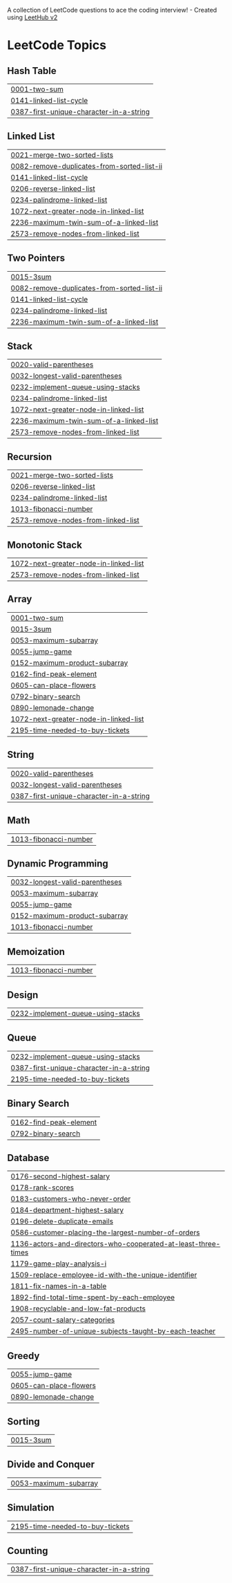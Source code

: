 A collection of LeetCode questions to ace the coding interview! - Created using [LeetHub v2](https://github.com/arunbhardwaj/LeetHub-2.0)
<!---LeetCode Topics Start-->
# LeetCode Topics
## Hash Table
|  |
| ------- |
| [0001-two-sum](https://github.com/adesh17/leetcode/tree/master/0001-two-sum) |
| [0141-linked-list-cycle](https://github.com/adesh17/leetcode/tree/master/0141-linked-list-cycle) |
| [0387-first-unique-character-in-a-string](https://github.com/adesh17/leetcode/tree/master/0387-first-unique-character-in-a-string) |
## Linked List
|  |
| ------- |
| [0021-merge-two-sorted-lists](https://github.com/adesh17/leetcode/tree/master/0021-merge-two-sorted-lists) |
| [0082-remove-duplicates-from-sorted-list-ii](https://github.com/adesh17/leetcode/tree/master/0082-remove-duplicates-from-sorted-list-ii) |
| [0141-linked-list-cycle](https://github.com/adesh17/leetcode/tree/master/0141-linked-list-cycle) |
| [0206-reverse-linked-list](https://github.com/adesh17/leetcode/tree/master/0206-reverse-linked-list) |
| [0234-palindrome-linked-list](https://github.com/adesh17/leetcode/tree/master/0234-palindrome-linked-list) |
| [1072-next-greater-node-in-linked-list](https://github.com/adesh17/leetcode/tree/master/1072-next-greater-node-in-linked-list) |
| [2236-maximum-twin-sum-of-a-linked-list](https://github.com/adesh17/leetcode/tree/master/2236-maximum-twin-sum-of-a-linked-list) |
| [2573-remove-nodes-from-linked-list](https://github.com/adesh17/leetcode/tree/master/2573-remove-nodes-from-linked-list) |
## Two Pointers
|  |
| ------- |
| [0015-3sum](https://github.com/adesh17/leetcode/tree/master/0015-3sum) |
| [0082-remove-duplicates-from-sorted-list-ii](https://github.com/adesh17/leetcode/tree/master/0082-remove-duplicates-from-sorted-list-ii) |
| [0141-linked-list-cycle](https://github.com/adesh17/leetcode/tree/master/0141-linked-list-cycle) |
| [0234-palindrome-linked-list](https://github.com/adesh17/leetcode/tree/master/0234-palindrome-linked-list) |
| [2236-maximum-twin-sum-of-a-linked-list](https://github.com/adesh17/leetcode/tree/master/2236-maximum-twin-sum-of-a-linked-list) |
## Stack
|  |
| ------- |
| [0020-valid-parentheses](https://github.com/adesh17/leetcode/tree/master/0020-valid-parentheses) |
| [0032-longest-valid-parentheses](https://github.com/adesh17/leetcode/tree/master/0032-longest-valid-parentheses) |
| [0232-implement-queue-using-stacks](https://github.com/adesh17/leetcode/tree/master/0232-implement-queue-using-stacks) |
| [0234-palindrome-linked-list](https://github.com/adesh17/leetcode/tree/master/0234-palindrome-linked-list) |
| [1072-next-greater-node-in-linked-list](https://github.com/adesh17/leetcode/tree/master/1072-next-greater-node-in-linked-list) |
| [2236-maximum-twin-sum-of-a-linked-list](https://github.com/adesh17/leetcode/tree/master/2236-maximum-twin-sum-of-a-linked-list) |
| [2573-remove-nodes-from-linked-list](https://github.com/adesh17/leetcode/tree/master/2573-remove-nodes-from-linked-list) |
## Recursion
|  |
| ------- |
| [0021-merge-two-sorted-lists](https://github.com/adesh17/leetcode/tree/master/0021-merge-two-sorted-lists) |
| [0206-reverse-linked-list](https://github.com/adesh17/leetcode/tree/master/0206-reverse-linked-list) |
| [0234-palindrome-linked-list](https://github.com/adesh17/leetcode/tree/master/0234-palindrome-linked-list) |
| [1013-fibonacci-number](https://github.com/adesh17/leetcode/tree/master/1013-fibonacci-number) |
| [2573-remove-nodes-from-linked-list](https://github.com/adesh17/leetcode/tree/master/2573-remove-nodes-from-linked-list) |
## Monotonic Stack
|  |
| ------- |
| [1072-next-greater-node-in-linked-list](https://github.com/adesh17/leetcode/tree/master/1072-next-greater-node-in-linked-list) |
| [2573-remove-nodes-from-linked-list](https://github.com/adesh17/leetcode/tree/master/2573-remove-nodes-from-linked-list) |
## Array
|  |
| ------- |
| [0001-two-sum](https://github.com/adesh17/leetcode/tree/master/0001-two-sum) |
| [0015-3sum](https://github.com/adesh17/leetcode/tree/master/0015-3sum) |
| [0053-maximum-subarray](https://github.com/adesh17/leetcode/tree/master/0053-maximum-subarray) |
| [0055-jump-game](https://github.com/adesh17/leetcode/tree/master/0055-jump-game) |
| [0152-maximum-product-subarray](https://github.com/adesh17/leetcode/tree/master/0152-maximum-product-subarray) |
| [0162-find-peak-element](https://github.com/adesh17/leetcode/tree/master/0162-find-peak-element) |
| [0605-can-place-flowers](https://github.com/adesh17/leetcode/tree/master/0605-can-place-flowers) |
| [0792-binary-search](https://github.com/adesh17/leetcode/tree/master/0792-binary-search) |
| [0890-lemonade-change](https://github.com/adesh17/leetcode/tree/master/0890-lemonade-change) |
| [1072-next-greater-node-in-linked-list](https://github.com/adesh17/leetcode/tree/master/1072-next-greater-node-in-linked-list) |
| [2195-time-needed-to-buy-tickets](https://github.com/adesh17/leetcode/tree/master/2195-time-needed-to-buy-tickets) |
## String
|  |
| ------- |
| [0020-valid-parentheses](https://github.com/adesh17/leetcode/tree/master/0020-valid-parentheses) |
| [0032-longest-valid-parentheses](https://github.com/adesh17/leetcode/tree/master/0032-longest-valid-parentheses) |
| [0387-first-unique-character-in-a-string](https://github.com/adesh17/leetcode/tree/master/0387-first-unique-character-in-a-string) |
## Math
|  |
| ------- |
| [1013-fibonacci-number](https://github.com/adesh17/leetcode/tree/master/1013-fibonacci-number) |
## Dynamic Programming
|  |
| ------- |
| [0032-longest-valid-parentheses](https://github.com/adesh17/leetcode/tree/master/0032-longest-valid-parentheses) |
| [0053-maximum-subarray](https://github.com/adesh17/leetcode/tree/master/0053-maximum-subarray) |
| [0055-jump-game](https://github.com/adesh17/leetcode/tree/master/0055-jump-game) |
| [0152-maximum-product-subarray](https://github.com/adesh17/leetcode/tree/master/0152-maximum-product-subarray) |
| [1013-fibonacci-number](https://github.com/adesh17/leetcode/tree/master/1013-fibonacci-number) |
## Memoization
|  |
| ------- |
| [1013-fibonacci-number](https://github.com/adesh17/leetcode/tree/master/1013-fibonacci-number) |
## Design
|  |
| ------- |
| [0232-implement-queue-using-stacks](https://github.com/adesh17/leetcode/tree/master/0232-implement-queue-using-stacks) |
## Queue
|  |
| ------- |
| [0232-implement-queue-using-stacks](https://github.com/adesh17/leetcode/tree/master/0232-implement-queue-using-stacks) |
| [0387-first-unique-character-in-a-string](https://github.com/adesh17/leetcode/tree/master/0387-first-unique-character-in-a-string) |
| [2195-time-needed-to-buy-tickets](https://github.com/adesh17/leetcode/tree/master/2195-time-needed-to-buy-tickets) |
## Binary Search
|  |
| ------- |
| [0162-find-peak-element](https://github.com/adesh17/leetcode/tree/master/0162-find-peak-element) |
| [0792-binary-search](https://github.com/adesh17/leetcode/tree/master/0792-binary-search) |
## Database
|  |
| ------- |
| [0176-second-highest-salary](https://github.com/adesh17/leetcode/tree/master/0176-second-highest-salary) |
| [0178-rank-scores](https://github.com/adesh17/leetcode/tree/master/0178-rank-scores) |
| [0183-customers-who-never-order](https://github.com/adesh17/leetcode/tree/master/0183-customers-who-never-order) |
| [0184-department-highest-salary](https://github.com/adesh17/leetcode/tree/master/0184-department-highest-salary) |
| [0196-delete-duplicate-emails](https://github.com/adesh17/leetcode/tree/master/0196-delete-duplicate-emails) |
| [0586-customer-placing-the-largest-number-of-orders](https://github.com/adesh17/leetcode/tree/master/0586-customer-placing-the-largest-number-of-orders) |
| [1136-actors-and-directors-who-cooperated-at-least-three-times](https://github.com/adesh17/leetcode/tree/master/1136-actors-and-directors-who-cooperated-at-least-three-times) |
| [1179-game-play-analysis-i](https://github.com/adesh17/leetcode/tree/master/1179-game-play-analysis-i) |
| [1509-replace-employee-id-with-the-unique-identifier](https://github.com/adesh17/leetcode/tree/master/1509-replace-employee-id-with-the-unique-identifier) |
| [1811-fix-names-in-a-table](https://github.com/adesh17/leetcode/tree/master/1811-fix-names-in-a-table) |
| [1892-find-total-time-spent-by-each-employee](https://github.com/adesh17/leetcode/tree/master/1892-find-total-time-spent-by-each-employee) |
| [1908-recyclable-and-low-fat-products](https://github.com/adesh17/leetcode/tree/master/1908-recyclable-and-low-fat-products) |
| [2057-count-salary-categories](https://github.com/adesh17/leetcode/tree/master/2057-count-salary-categories) |
| [2495-number-of-unique-subjects-taught-by-each-teacher](https://github.com/adesh17/leetcode/tree/master/2495-number-of-unique-subjects-taught-by-each-teacher) |
## Greedy
|  |
| ------- |
| [0055-jump-game](https://github.com/adesh17/leetcode/tree/master/0055-jump-game) |
| [0605-can-place-flowers](https://github.com/adesh17/leetcode/tree/master/0605-can-place-flowers) |
| [0890-lemonade-change](https://github.com/adesh17/leetcode/tree/master/0890-lemonade-change) |
## Sorting
|  |
| ------- |
| [0015-3sum](https://github.com/adesh17/leetcode/tree/master/0015-3sum) |
## Divide and Conquer
|  |
| ------- |
| [0053-maximum-subarray](https://github.com/adesh17/leetcode/tree/master/0053-maximum-subarray) |
## Simulation
|  |
| ------- |
| [2195-time-needed-to-buy-tickets](https://github.com/adesh17/leetcode/tree/master/2195-time-needed-to-buy-tickets) |
## Counting
|  |
| ------- |
| [0387-first-unique-character-in-a-string](https://github.com/adesh17/leetcode/tree/master/0387-first-unique-character-in-a-string) |
<!---LeetCode Topics End-->